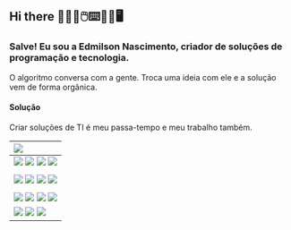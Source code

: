 ## Hi there 👨🏽‍💻🖱️⌨️💾💾🖥️

### Salve! Eu sou a Edmilson Nascimento, criador de soluções de programação e tecnologia.
O algoritmo conversa com a gente. Troca uma ideia com ele e a solução vem de forma orgânica.

#### Solução
Criar soluções de TI é meu passa-tempo e meu trabalho também.

| <a href="https://instagram.com/edmilson_nascimento" target="_blank"><img src="https://img.shields.io/badge/SAP-0FAAFF?style=for-the-badge&logo=sap&logoColor=white" target="_blank"></a> |
| :--- |
| <img src="https://img.shields.io/badge/JavaScript-323330?style=for-the-badge&logo=javascript&logoColor=F7DF1E" target="_blank"> <img src="https://img.shields.io/badge/MySQL-005C84?style=for-the-badge&logo=mysql&logoColor=white" target="_blank"> <img src="https://img.shields.io/badge/PHP-777BB4?style=for-the-badge&logo=php&logoColor=white" target="_blank"> <img src="https://img.shields.io/badge/HTML5-E34F26?style=for-the-badge&logo=html5&logoColor=white" target="_blank"> |
|  |
| <img src="https://img.shields.io/badge/GIT-E44C30?style=for-the-badge&logo=git&logoColor=white" target="_blank"> <img src="https://img.shields.io/badge/GitHub-100000?style=for-the-badge&logo=github&logoColor=white" target="_blank"> <img src="https://img.shields.io/badge/GitLab-330F63?style=for-the-badge&logo=gitlab&logoColor=white" target="_blank">  <img src="https://img.shields.io/badge/Azure_DevOps-0078D7?style=for-the-badge&logo=azure-devops&logoColor=white" target="_blank"> | 
| | 
| <a href="https://instagram.com/edmilson_nascimento" target="_blank"><img src="https://img.shields.io/badge/-Instagram-%23E4405F?style=for-the-badge&logo=instagram&logoColor=white" target="_blank"></a> <a href="https://facebook.com/nascimento.edmilson" target="_blank"><img src="https://img.shields.io/badge/Facebook-1877F2?style=for-the-badge&logo=facebook&logoColor=white" target="_blank"></a> <a href="https://discord.gg/edmilson2706" target="_blank"><img src="https://img.shields.io/badge/Discord-7289DA?style=for-the-badge&logo=discord&logoColor=white" target="_blank"></a> <a href = "mailto:nascimento@abapconsulting.com.br"><img src="https://img.shields.io/badge/-Gmail-%23333?style=for-the-badge&logo=gmail&logoColor=white" target="_blank"></a> |
| <a href="https://www.linkedin.com/in/nascimentoedmilson" target="_blank"><img src="https://img.shields.io/badge/-LinkedIn-%230077B5?style=for-the-badge&logo=linkedin&logoColor=white" target="_blank"></a> <a href="https://www.linkedin.com/in/nascimentoedmilson" target="_blank"><img src="https://img.shields.io/badge/ChatGPT-74aa9c?style=for-the-badge&logo=openai&logoColor=white" target="_blank"></a> <a href="https://www.linkedin.com/in/nascimentoedmilson" target="_blank"><img src="https://img.shields.io/badge/Telegram-2CA5E0?style=for-the-badge&logo=telegram&logoColor=white" target="_blank"></a> |
